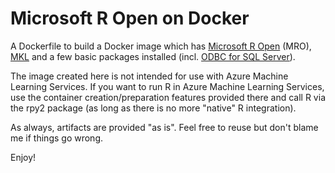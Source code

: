 # Microsoft R Open on Docker
A Dockerfile to build a Docker image which has [Microsoft R Open](https://mran.microsoft.com/open) (MRO), [MKL](https://software.intel.com/en-us/mkl) and a few basic packages installed (incl. [ODBC for SQL Server](https://docs.microsoft.com/en-us/sql/connect/odbc/linux-mac/installing-the-microsoft-odbc-driver-for-sql-server?view=sql-server-2017)).

The image created here is not intended for use with Azure Machine Learning Services. If you want to run R in Azure Machine Learning Services, use the container creation/preparation features provided there and call R via the rpy2 package (as long as there is no more "native" R integration).

As always, artifacts are provided "as is". Feel free to reuse but don't blame me if things go wrong.

Enjoy!